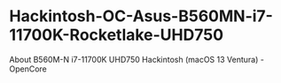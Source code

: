 # Hackintosh-OC-Asus-B560MN-i7-11700K-Rocketlake-UHD750
About B560M-N i7-11700K UHD750 Hackintosh (macOS 13 Ventura) - OpenCore
